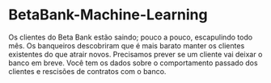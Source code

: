 # BetaBank-Machine-Learning
Os clientes do Beta Bank estão saindo; pouco a pouco, escapulindo todo mês. Os banqueiros descobriram que é mais barato manter os clientes existentes do que atrair novos.  Precisamos prever se um cliente vai deixar o banco em breve. Você tem os dados sobre o comportamento passado dos clientes e rescisões de contratos com o banco.
